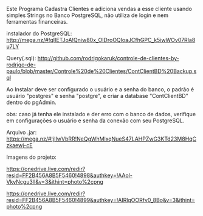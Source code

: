 Este Programa Cadastra Clientes e adiciona vendas a esse cliente usando simples Strings no Banco PostgreSQL, não utiliza de login e nem ferramentas financeiras.

instalador do PostgreSQL: http://mega.nz/#!qIIETJoA!Qniw80x_OIDroOQloaJCfhGPC_k5iwWOv07Rla8u7LY

Query(.sql): http://github.com/rodrigokaruk/controle-de-clientes-by-rodrigo-de-paulo/blob/master/Controle%20de%20Clientes/ContClientBD%20Backup.sql

Ao Instalar deve ser configurado o usuário e a senha do banco, o padrão é usuário "postgres" e senha "postgre", e criar a database "ContClientBD" dentro do pgAdmin.

obs: caso já tenha ele instalado e der erro com o banco de dados, verifique em configurações o usuário e senha da conexão com seu PostgreSQL.

Arquivo .jar: https://mega.nz/#!jIIwVbRR!NeQgWhMlxqNueS47LAHPZwG3KTd23M8HqCzkaewj-cE

Imagens do projeto: 

https://onedrive.live.com/redir?resid=FF2B456A8B5F5460!4898&authkey=!AAol-VkyNcgu3lI&v=3&ithint=photo%2cpng

https://onedrive.live.com/redir?resid=FF2B456A8B5F5460!4899&authkey=!AIRlqOORfv0_8Bo&v=3&ithint=photo%2cpng
